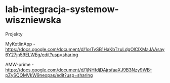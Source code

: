 # lab-integracja-systemow-wiszniewska

Projekty

MyKotlinApp - https://docs.google.com/document/d/1orTvSB1HaKbTzuLdgOlClXMaJAAsay6Y27jn59ELWEg/edit?usp=sharing

AMW-prime - https://docs.google.com/document/d/1jNHfdjDAjrsfaaXJ9B3Nzy9WB-pZySQQMVkW9neopas/edit?usp=sharing
